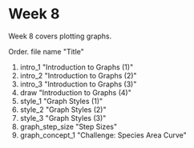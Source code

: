 # Week 8

Week 8 covers plotting graphs.

Order. file name "Title"

1. intro_1 "Introduction to Graphs (1)"
2. intro_2 "Introduction to Graphs (2)"
3. intro_3 "Introduction to Graphs (3)"
4. draw "Introduction to Graphs (4)"
5. style_1 "Graph Styles (1)"
6. style_2 "Graph Styles (2)"
7. style_3 "Graph Styles (3)"
8. graph_step_size "Step Sizes"
9. graph_concept_1 "Challenge: Species Area Curve"


